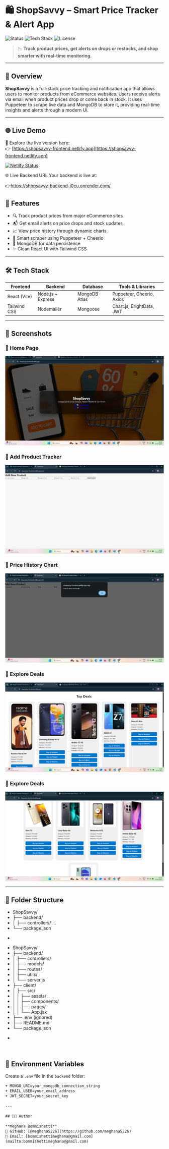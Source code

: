 # 🛍️ ShopSavvy – Smart Price Tracker & Alert App

![Status](https://img.shields.io/badge/status-active-brightgreen)
![Tech Stack](https://img.shields.io/badge/Tech%20Stack-MERN-blue)
![License](https://img.shields.io/badge/license-MIT-lightgrey)

> 📉 **Track product prices, get alerts on drops or restocks, and shop smarter with real-time monitoring.**

---

## 📌 Overview

**ShopSavvy** is a full-stack price tracking and notification app that allows users to monitor products from eCommerce websites. Users receive alerts via email when product prices drop or come back in stock. It uses Puppeteer to scrape live data and MongoDB to store it, providing real-time insights and alerts through a modern UI.

---
## 🌐 Live Demo

🛒 Explore the live version here:  
👉 [https://shopsavvy-frontend.netlify.app](https://shopsavvy-frontend.netlify.app)

[![Netlify Status](https://api.netlify.com/api/v1/badges/71df3341-cacf-470d-8699-4bfa620f99d4/deploy-status)](https://app.netlify.com/sites/shopsavvy-frontend/deploys)

🌐 Live Backend URL
Your backend is live at:

👉https://shopsavvy-backend-j0cu.onrender.com/

## 🚀 Features

- 🔍 Track product prices from major eCommerce sites
- 📬 Get email alerts on price drops and stock updates
- 📈 View price history through dynamic charts
- 🧠 Smart scraper using Puppeteer + Cheerio
- 💾 MongoDB for data persistence
- ✨ Clean React UI with Tailwind CSS

---

## 🛠️ Tech Stack

| Frontend        | Backend           | Database        | Tools & Libraries               |
|-----------------|-------------------|------------------|----------------------------------|
| React (Vite)    | Node.js + Express | MongoDB Atlas    | Puppeteer, Cheerio, Axios        |
| Tailwind CSS    | Nodemailer        | Mongoose         | Chart.js, BrightData, JWT        |

---

## 📸 Screenshots

### 🔹 Home Page  
![Home](./client/src/assets/screenshots/home.png)

### 🔹 Add Product Tracker  
![Track](./client/src/assets/screenshots/AddProduct.png)

### 🔹 Price History Chart  
![Chart](./client/src/assets/screenshots/addproduct1.png)

### 🔹 Explore Deals 
![Deals](./client/src/assets/screenshots/topdeal1.png)
### 🔹 Explore Deals 
![Deals](./client/src/assets/screenshots/topdeal2.png)

>

---

## 📁 Folder Structure

- ShopSavvy/
- ├── backend/
- │ ├── controllers/
...
- └── package.json
+ ```bash
+ ShopSavvy/
+ ├── backend/
+ │   ├── controllers/
+ │   ├── models/
+ │   ├── routes/
+ │   ├── utils/
+ │   └── server.js
+ ├── client/
+ │   ├── src/
+ │   │   ├── assets/
+ │   │   ├── components/
+ │   │   ├── pages/
+ │   │   └── App.jsx
+ ├── .env (ignored)
+ ├── README.md
+ └── package.json
+ ```




## 🧪 Environment Variables

Create a `.env` file in the `backend` folder:

```env
+ MONGO_URI=your_mongodb_connection_string
+ EMAIL_USER=your_email_address
+ JWT_SECRET=your_secret_key

---

## 👩‍💻 Author

**Meghana Bommishetti**  
🔗 GitHub: [@meghana5226](https://github.com/meghana5226)  
📧 Email: [bommishettimeghana@gmail.com](mailto:bommishettimeghana@gmail.com)

